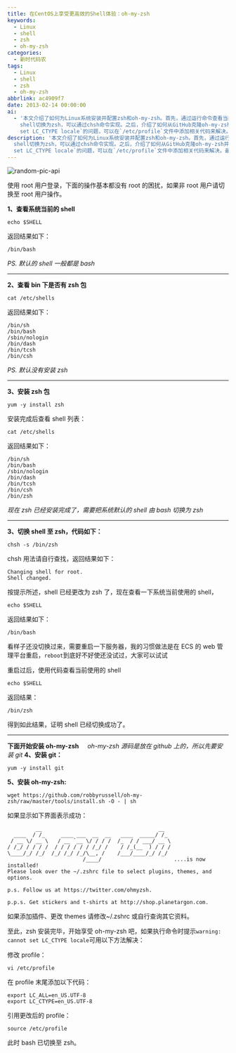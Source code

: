 ```yaml
---
title: 在CentOS上享受更高效的Shell体验：oh-my-zsh
keywords:
  - Linux
  - shell
  - zsh
  - oh-my-zsh
categories:
  - 新时代码农
tags:
  - Linux
  - shell
  - zsh
  - oh-my-zsh
abbrlink: ac4909f7
date: 2013-02-14 00:00:00
ai:
  - '本文介绍了如何为Linux系统安装并配置zsh和oh-my-zsh。首先，通过运行命令查看当前系统的shell类型，然后检查系统中是否已安装zsh，如果没有则使用yum进行安装。安装完成后，需要将默认的bash
    shell切换为zsh，可以通过chsh命令实现。之后，介绍了如何从GitHub克隆oh-my-zsh并执行安装脚本。如果遇到`warning: cannot
    set LC_CTYPE locale`的问题，可以在`/etc/profile`文件中添加相关代码来解决。最后，通过修改`.zshrc`配置文件可以选择插件、主题和选项来进一步定制zsh环境。'
description: '本文介绍了如何为Linux系统安装并配置zsh和oh-my-zsh。首先，通过运行命令查看当前系统的shell类型，然后检查系统中是否已安装zsh，如果没有则使用yum进行安装。安装完成后，需要将默认的bash
  shell切换为zsh，可以通过chsh命令实现。之后，介绍了如何从GitHub克隆oh-my-zsh并执行安装脚本。如果遇到`warning: cannot
  set LC_CTYPE locale`的问题，可以在`/etc/profile`文件中添加相关代码来解决。最后，通过修改`.zshrc`配置文件可以选择插件、主题和选项来进一步定制zsh环境。'
---
```


<!-- markdownlint-disable-next-line MD033 -->
<meta name="referrer" content="no-referrer"/>

![random-pic-api](https://api.dong4j.ink:1024/cover)


使用 root 用户登录，下面的操作基本都没有 root 的困扰，如果非 root 用户请切换至 root 用户操作。

**1、查看系统当前的 shell**

```shell
echo $SHELL
```

返回结果如下：

```shell
/bin/bash
```

_PS. 默认的 shell 一般都是 bash_

---

**2、查看 bin 下是否有 zsh 包**

```shell
cat /etc/shells
```

返回结果如下：

```shell
/bin/sh
/bin/bash
/sbin/nologin
/bin/dash
/bin/tcsh
/bin/csh
```

_PS. 默认没有安装 zsh_

---

**3、安装 zsh 包**

```shell
yum -y install zsh
```

安装完成后查看 shell 列表：

```shell
cat /etc/shells
```

返回结果如下：

```shell
/bin/sh
/bin/bash
/sbin/nologin
/bin/dash
/bin/tcsh
/bin/csh
/bin/zsh
```

_现在 zsh 已经安装完成了，需要把系统默认的 shell 由 bash 切换为 zsh_

---

**3、切换 shell 至 zsh，代码如下：**

```shell
chsh -s /bin/zsh
```

chsh 用法请自行查找，返回结果如下：

```shell
Changing shell for root.
Shell changed.
```

按提示所述，shell 已经更改为 zsh 了，现在查看一下系统当前使用的 shell，

```shell
echo $SHELL
```

返回结果如下：

```shell
/bin/bash
```

看样子还没切换过来，需要重启一下服务器，我的习惯做法是在 ECS 的 web 管理平台重启，`reboot`到底好不好使还没试过，大家可以试试

重启过后，使用代码查看当前使用的 shell

```shell
echo $SHELL
```

返回结果：

```shell
/bin/zsh
```

得到如此结果，证明 shell 已经切换成功了。

---

**下面开始安装 oh-my-zsh**
    *oh-my-zsh 源码是放在 github 上的，所以先要安装 git*
**4、安装 git：**

```shell
yum -y install git
```

**5、安装 oh-my-zsh:**

```shell
wget https://github.com/robbyrussell/oh-my-zsh/raw/master/tools/install.sh -O - | sh
```

如果显示如下界面表示成功：

```shell
         __                                     __
  ____  / /_     ____ ___  __  __   ____  _____/ /_
 / __ \/ __ \   / __ `__ \/ / / /  /_  / / ___/ __ \
/ /_/ / / / /  / / / / / / /_/ /    / /_(__  ) / / /
\____/_/ /_/  /_/ /_/ /_/\__, /    /___/____/_/ /_/
                        /____/                       ....is now installed!
Please look over the ~/.zshrc file to select plugins, themes, and options.

p.s. Follow us at https://twitter.com/ohmyzsh.

p.p.s. Get stickers and t-shirts at http://shop.planetargon.com.
```

如果添加插件、更改 themes 请修改~/.zshrc 或自行查询其它资料。

至此，zsh 安装完毕，开始享受 oh-my-zsh 吧，如果执行命令时提示`warning: cannot set LC_CTYPE locale`可用以下方法解决：

修改 profile：

```shell
vi /etc/profile
```

在 profile 末尾添加以下代码：

```shell
export LC_ALL=en_US.UTF-8
export LC_CTYPE=en_US.UTF-8
```

引用更改后的 profile：

```shell
source /etc/profile
```

此时 bash 已切换至 zsh。
